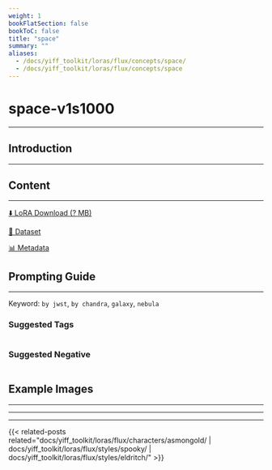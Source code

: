 ```yaml
---
weight: 1
bookFlatSection: false
bookToC: false
title: "space"
summary: ""
aliases:
  - /docs/yiff_toolkit/loras/flux/concepts/space/
  - /docs/yiff_toolkit/loras/flux/concepts/space
---
```


<!--markdownlint-disable MD025 MD033 -->

# space-v1s1000

---

## Introduction

---

## Content

---

[⬇️ LoRA Download (? MB)]()

[📐 Dataset]()

[📊 Metadata]()

## Prompting Guide

---

Keyword: `by jwst`, `by chandra`, `galaxy`, `nebula`

### Suggested Tags

```md
```

### Suggested Negative

```md
```

## Example Images

---

<div class="image-grid">
  <div class="image-grid-container">
    <a href="">
    </a>
    <a href="">
    </a>
  </div>
</div>

---

---

{{< related-posts related="docs/yiff_toolkit/loras/flux/characters/asmongold/ | docs/yiff_toolkit/loras/flux/styles/spooky/ | docs/yiff_toolkit/loras/flux/styles/eldritch/" >}}
